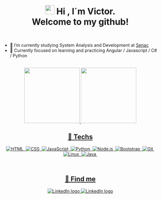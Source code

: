 <h1 align='center'><img src="https://raw.githubusercontent.com/kaueMarques/kaueMarques/master/hi.gif" height="30px"> Hi , I´m Victor.<br>Welcome to my github!</h1>
<br />

* 🔭 I’m currently studying System Analysis and Development at [Senac](https://www.rj.senac.br/faculdade-senac/)<br>
* 🌱 Currently focused on learning and practicing Angular / Javascript / C# / Python <br>
 
<br /> 

<div align="center">
  <a href="https://github.com/vtr363">
  <img height="180em" src="https://github-readme-stats.vercel.app/api?username=vtr363&show_icons=true&theme=tokyonight&include_all_commits=true&count_private=true"/>
  <img height="180em" src="https://github-readme-stats.vercel.app/api/top-langs/?username=vtr363&layout=compact&langs_count=7&theme=tokyonight"/>
</div>

<h2 align='center'>🔧 Techs </h2>
 
<div align='center'>
 
 ![HTML](https://img.shields.io/badge/HTML5-E34F26?style=for-the-badge&logo=html5&logoColor=white)&nbsp;
 ![CSS](https://img.shields.io/badge/CSS3-1572B6?style=for-the-badge&logo=css3&logoColor=white)&nbsp;
 ![JavaScript](https://img.shields.io/badge/JavaScript-323330?style=for-the-badge&logo=javascript&logoColor=F7DF1E)&nbsp;
 ![Python](https://img.shields.io/badge/Python-14354C?style=for-the-badge&logo=python&logoColor=white)&nbsp;
 ![Node.js](https://img.shields.io/badge/Node.js-43853D?style=for-the-badge&logo=node.js&logoColor=white)&nbsp;
 ![Bootstrap](https://img.shields.io/badge/Bootstrap-563D7C?style=for-the-badge&logo=bootstrap&logoColor=white)&nbsp;
 ![Git](https://img.shields.io/badge/GIT-E44C30?style=for-the-badge&logo=git&logoColor=white)&nbsp;
 ![Linux](https://img.shields.io/badge/Linux-E34F26?style=for-the-badge&logo=linux&logoColor=black)&nbsp;
 ![Java](https://img.shields.io/badge/Java-ED8B00?style=for-the-badge&logo=java&logoColor=white)&nbsp;

</div>
 
 </h2>


<br />
 
<h2 align='center'>📧 Find me </h2>

<p align='center'>
 <a href = "https://www.linkedin.com/in/victor-m-r/">
  <img src="https://img.shields.io/badge/-LinkedIn-%230077B5?style=for-the-badge&logo=linkedin&logoColor=white" alt="LinkedIn logo" />
 </a>
 <a href="mailto:victor.m.rocha.vr@gmail.com">
  <img src="https://img.shields.io/badge/Gmail-D14836?style=for-the-badge&logo=gmail&logoColor=white" alt="LinkedIn logo" />
 </a>
</p>
